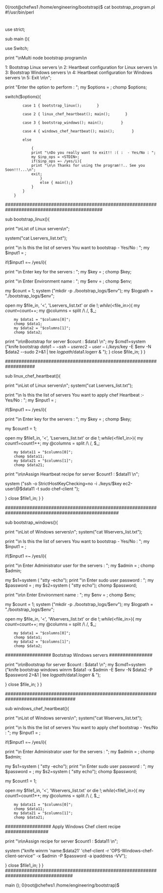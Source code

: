 0(root@chefws1 /home/engineering/bootstrap)$ cat bootstrap_program.pl
#!/usr/bin/perl
#

use strict;


sub main (){

use Switch;

print "\nMulti node bootstrap programi\n

1: Bootstrap Linux servers \n
2: Heartbeat configuration for Linux servers \n
3: Bootstrap Windows servers \n
4: Heartbeat configuration for Windows servers \n
5: Exit \n\n";

print "Enter the option to perform : ";
my $options = <STDIN>;
chomp $options;

switch($options){

            case 1 { bootstrap_linux();       }

            case 2 { linux_chef_heartbeat(); main();       }

            case 3 { bootstrap_windows(); main();        }

            case 4 { windows_chef_heartbeat(); main();        }

            else

                {
                print "\nDo you really want to exit!! :( :  - Yes/No : ";
                my $inp_ops = <STDIN>;
                if($inp_ops =~ /yes/i){
                print "\n\n Thanks for using the program!!.. See you Soon!!!...\n";
                exit;
                    }
                    else { main();}
                }
            }
        }

############################################################################################

sub bootstrap_linux(){

print "\nList of Linux servers\n";

system("cat Lservers_list.txt");

print "\n Is this the list of servers You want to bootstrap - Yes/No : ";
my $input1 = <STDIN>;

if($input1 =~ /yes/i){

print "\n Enter key for the servers : ";
my $key = <STDIN>;
chomp $key;

print "\n Enter Environment name : ";
my $env = <STDIN>;
chomp $env;

my $count = 1;
system ("mkdir -p ./bootstrap_logs/$env");
my $logpath = "./bootstrap_logs/$env";

open my $file_in, '<', 'Lservers_list.txt' or die $!;
while(<$file_in>){
        my $count=$count++;
        my @columns = split /\ /, $_;

        my $data1 = "$columns[0]";
        chomp $data1;
        my $data2 = "$columns[1]";
        chomp $data2;

print "\n\nBootstrap for server $count : $data1 \n";
my $cmd1=system ("knife bootstrap $data1 --ssh-user ec2-user -i ./keys/$key -E $env -N $data2  --sudo 2>&1 | tee $logpath/$data1.logerr & ");
}
close $file_in;
}
}

###################################################################

sub linux_chef_heartbeat(){

print "\nList of Linux servers\n";
system("cat Lservers_list.txt");

print "\n Is this the list of servers You want to apply chef Heartbeat :- Yes/No : ";
my $input1 = <STDIN>;

if($input1 =~ /yes/i){

print "\n Enter key for the servers : ";
my $key = <STDIN>;
chomp $key;

my $count1 = 1;

open my $file1_in, '<', 'Lservers_list.txt' or die $!;
while(<$file1_in>){
        my $count1=$count1++;
        my @columns = split /\ /, $_;

        my $data11 = "$columns[0]";
        chomp $data11;
        my $data21 = "$columns[1]";
        chomp $data21;

print "\n\nAssign Heartbeat recipe for server $count1 : $data11 \n";

system ("ssh -o StrictHostKeyChecking=no -i ./keys/$key ec2-user\@$data11 -t sudo chef-client ");

}
close $file1_in;
}
}

##################################################################################################

sub bootstrap_windows(){

print "\nList of Windows servers\n";
system("cat Wservers_list.txt");

print "\n Is this the list of servers You want to bootstrap - Yes/No : ";
my $input1 = <STDIN>;

if($input1 =~ /yes/i){

print "\n Enter Administrator user for the servers : ";
my $admin = <STDIN>;
chomp $admin;

my $s1=system ( "stty -echo");
print "\n Enter sudo user password : ";
my $password = <STDIN>;
my $s2=system ( "stty echo");
chomp $password;

print "\n\n Enter Environment name : ";
my $env = <STDIN>;
chomp $env;

my $count = 1;
system ("mkdir -p ./bootstrap_logs/$env");
my $logpath = "./bootstrap_logs/$env";

open my $file_in, '<', 'Wservers_list.txt' or die $!;
while(<$file_in>){
        my $count=$count++;
        my @columns = split /\ /, $_;

        my $data1 = "$columns[0]";
        chomp $data1;
        my $data2 = "$columns[1]";
        chomp $data2;

################# Bootstrap Windows servers ################

print "\n\nBootstrap for server $count : $data1 \n";
my $cmd1=system ("knife bootstrap windows winrm $data1 -x $admin -E $env -N $data2 -P $password  2>&1 | tee $logpath/$data1.logerr & ");

}
close $file_in;
}
}

##################################################################################

sub windows_chef_heartbeat(){

print "\nList of Windows servers\n";
system("cat Wservers_list.txt");

print "\n Is this the list of servers You want to apply chef bootstrap - Yes/No : ";
my $input1 = <STDIN>;

if($input1 =~ /yes/i){

print "\n Enter Administrator user for the servers : ";
my $admin = <STDIN>;
chomp $admin;

my $s1=system ( "stty -echo");
print "\n Enter sudo user password : ";
my $password = <STDIN>;
my $s2=system ( "stty echo");
chomp $password;

my $count1 = 1;

open my $file1_in, '<', 'Wservers_list.txt' or die $!;
while(<$file1_in>){
        my $count1=$count1++;
        my @columns = split /\ /, $_;

        my $data11 = "$columns[0]";
        chomp $data11;
        my $data21 = "$columns[1]";
        chomp $data21;

################# Apply Windows Chef client recipe ################

print "\n\nAssign recipe for server $count1 : $data11 \n";

system ("knife winrm 'name:$data21' 'chef-client -r 'OPS-Windows-chef-client-service'' -x $admin -P $password -a ipaddress -VV");

}
close $file1_in;
}
}
#################################################################################


main ();
0(root@chefws1 /home/engineering/bootstrap)$
